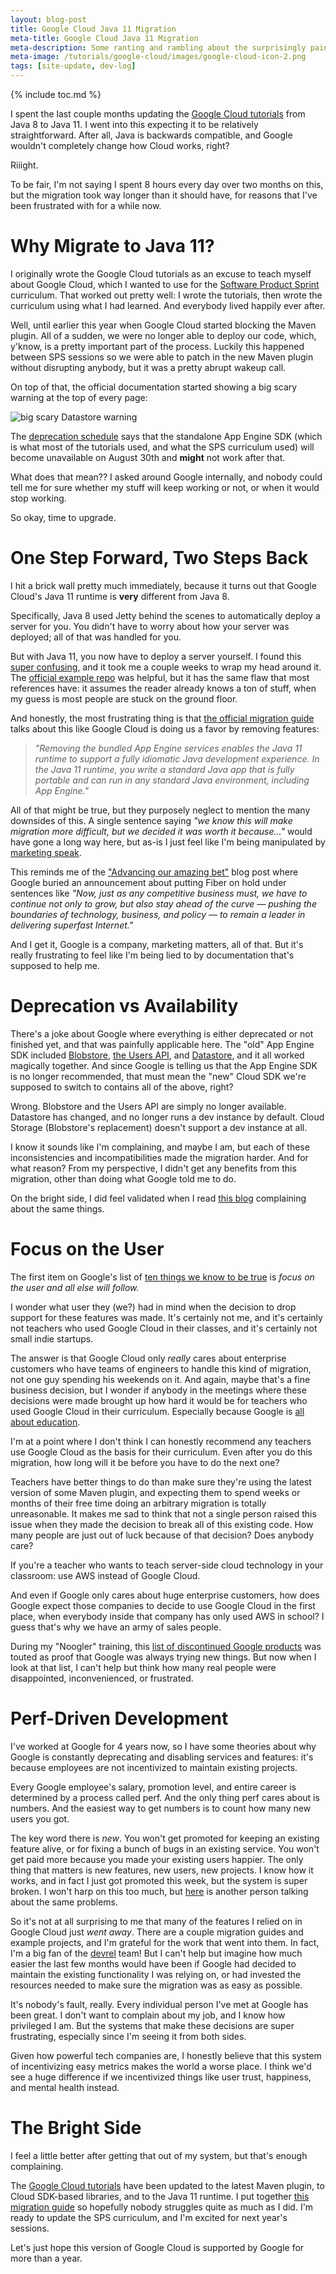 ```yaml
---
layout: blog-post
title: Google Cloud Java 11 Migration
meta-title: Google Cloud Java 11 Migration
meta-description: Some ranting and rambling about the surprisingly painful Google Cloud Java 11 migration.
meta-image: /tutorials/google-cloud/images/google-cloud-icon-2.png
tags: [site-update, dev-log]
---
```


{% include toc.md %}

I spent the last couple months updating the [Google Cloud tutorials](/tutorials/google-cloud) from Java 8 to Java 11. I went into this expecting it to be relatively straightforward. After all, Java is backwards compatible, and Google wouldn't completely change how Cloud works, right?

Riiight.

To be fair, I'm not saying I spent 8 hours every day over two months on this, but the migration took way longer than it should have, for reasons that I've been frustrated with for a while now.

# Why Migrate to Java 11?

I originally wrote the Google Cloud tutorials as an excuse to teach myself about Google Cloud, which I wanted to use for the [Software Product Sprint](https://buildyourfuture.withgoogle.com/programs/softwareproductsprint/) curriculum. That worked out pretty well: I wrote the tutorials, then wrote the curriculum using what I had learned. And everybody lived happily ever after.

Well, until earlier this year when Google Cloud started blocking the Maven plugin. All of a sudden, we were no longer able to deploy our code, which, y'know, is a pretty important part of the process. Luckily this happened between SPS sessions so we were able to patch in the new Maven plugin without disrupting anybody, but it was a pretty abrupt wakeup call.

On top of that, the official documentation started showing a big scary warning at the top of every page:

![big scary Datastore warning](/blog/images/google-cloud-java-11/datastore-warning.png)

The [deprecation schedule](https://cloud.google.com/appengine/docs/standard/java/sdk-gcloud-migration) says that the standalone App Engine SDK (which is what most of the tutorials used, and what the SPS curriculum used) will become unavailable on August 30th and **might** not work after that.

What does that mean?? I asked around Google internally, and nobody could tell me for sure whether my stuff will keep working or not, or when it would stop working.

So okay, time to upgrade.

# One Step Forward, Two Steps Back

I hit a brick wall pretty much immediately, because it turns out that Google Cloud's Java 11 runtime is **very** different from Java 8.

Specifically, Java 8 used Jetty behind the scenes to automatically deploy a server for you. You didn't have to worry about how your server was deployed; all of that was handled for you.

But with Java 11, you now have to deploy a server yourself. I found this [super confusing](https://stackoverflow.com/questions/63333073/app-engine-java-11-could-not-find-or-load-main-class-on-live-server), and it took me a couple weeks to wrap my head around it. The [official example repo](https://github.com/GoogleCloudPlatform/java-docs-samples/tree/master/appengine-java11/appengine-simple-jetty-main) was helpful, but it has the same flaw that most references have: it assumes the reader already knows a ton of stuff, when my guess is most people are stuck on the ground floor.

And honestly, the most frustrating thing is that [the official migration guide](https://cloud.google.com/appengine/docs/standard/java11/java-differences) talks about this like Google Cloud is doing us a favor by removing features:

> *"Removing the bundled App Engine services enables the Java 11 runtime to support a fully idiomatic Java development experience. In the Java 11 runtime, you write a standard Java app that is fully portable and can run in any standard Java environment, including App Engine."*

All of that might be true, but they purposely neglect to mention the many downsides of this. A single sentence saying *"we know this will make migration more difficult, but we decided it was worth it because..."* would have gone a long way here, but as-is I just feel like I'm being manipulated by [marketing speak](https://en.wikipedia.org/wiki/Corporate_jargon).

This reminds me of the ["Advancing our amazing bet"](https://fiber.google.com/blog/2016/advancing-our-amazing-bet/) blog post where Google buried an announcement about putting Fiber on hold under sentences like *"Now, just as any competitive business must, we have to continue not only to grow, but also stay ahead of the curve — pushing the boundaries of technology, business, and policy — to remain a leader in delivering superfast Internet."*

And I get it, Google is a company, marketing matters, all of that. But it's really frustrating to feel like I'm being lied to by documentation that's supposed to help me.

# Deprecation vs Availability

There's a joke about Google where everything is either deprecated or not finished yet, and that was painfully applicable here. The "old" App Engine SDK included [Blobstore](/tutorials/google-cloud/java-8/blobstore), [the Users API](/tutorials/google-cloud/java-8/authentication), and [Datastore](/tutorials/google-cloud/java-8/datastore), and it all worked magically together. And since Google is telling us that the App Engine SDK is no longer recommended, that must mean the "new" Cloud SDK we're supposed to switch to contains all of the above, right?

Wrong. Blobstore and the Users API are simply no longer available. Datastore has changed, and no longer runs a dev instance by default. Cloud Storage (Blobstore's replacement) doesn't support a dev instance at all.

I know it sounds like I'm complaining, and maybe I am, but each of these inconsistencies and incompatibilities made the migration harder. And for what reason? From my perspective, I didn't get any benefits from this migration, other than doing what Google told me to do.

On the bright side, I did feel validated when I read [this blog](https://medium.com/@steve.yegge/dear-google-cloud-your-deprecation-policy-is-killing-you-ee7525dc05dc) complaining about the same things.

# Focus on the User

The first item on Google's list of [ten things we know to be true](https://www.google.com/about/philosophy.html) is *focus on the user and all else will follow.*

I wonder what user they (we?) had in mind when the decision to drop support for these features was made. It's certainly not me, and it's certainly not teachers who used Google Cloud in their classes, and it's certainly not small indie startups.

The answer is that Google Cloud only *really* cares about enterprise customers who have teams of engineers to handle this kind of migration, not one guy spending his weekends on it. And again, maybe that's a fine business decision, but I wonder if anybody in the meetings where these decisions were made brought up how hard it would be for teachers who used Google Cloud in their curriculum. Especially because Google is [all about education](https://edu.google.com).

I'm at a point where I don't think I can honestly recommend any teachers use Google Cloud as the basis for their curriculum. Even after you do this migration, how long will it be before you have to do the next one?

Teachers have better things to do than make sure they're using the latest version of some Maven plugin, and expecting them to spend weeks or months of their free time doing an arbitrary migration is totally unreasonable. It makes me sad to think that not a single person raised this issue when they made the decision to break all of this existing code. How many people are just out of luck because of that decision? Does anybody care?

If you're a teacher who wants to teach server-side cloud technology in your classroom: use AWS instead of Google Cloud.

And even if Google only cares about huge enterprise customers, how does Google expect those companies to decide to use Google Cloud in the first place, when everybody inside that company has only used AWS in school? I guess that's why we have an army of sales people.

During my "Noogler" training, this [list of discontinued Google products](https://en.wikipedia.org/wiki/List_of_Google_products#Discontinued_products_and_services) was touted as proof that Google was always trying new things. But now when I look at that list, I can't help but think how many real people were disappointed, inconvenienced, or frustrated.

# Perf-Driven Development

I've worked at Google for 4 years now, so I have some theories about why Google is constantly deprecating and disabling services and features: it's because employees are not incentivized to maintain existing projects.

Every Google employee's salary, promotion level, and entire career is determined by a process called perf. And the only thing perf cares about is numbers. And the easiest way to get numbers is to count how many new users you got.

The key word there is *new*. You won't get promoted for keeping an existing feature alive, or for fixing a bunch of bugs in an existing service. You won't get paid more because you made your existing users happier. The only thing that matters is new features, new users, new projects. I know how it works, and in fact I just got promoted this week, but the system is super broken. I won't harp on this too much, but [here](https://mtlynch.io/why-i-quit-google/) is another person talking about the same problems.

So it's not at all surprising to me that many of the features I relied on in Google Cloud just *went away*. There are a couple migration guides and example projects, and I'm grateful for the work that went into them. In fact, I'm a big fan of the [devrel](https://www.google.com/intl/tr/about/careers/teams/client-facing/dev-rel/) team! But I can't help but imagine how much easier the last few months would have been if Google had decided to maintain the existing functionality I was relying on, or had invested the resources needed to make sure the migration was as easy as possible.

It's nobody's fault, really. Every individual person I've met at Google has been great. I don't want to complain about my job, and I know how privileged I am. But the systems that make these decisions are super frustrating, especially since I'm seeing it from both sides.

Given how powerful tech companies are, I honestly believe that this system of incentivizing easy metrics makes the world a worse place. I think we'd see a huge difference if we incentivized things like user trust, happiness, and mental health instead.

# The Bright Side

I feel a little better after getting that out of my system, but that's enough complaining.

The [Google Cloud tutorials](/tutorials/google-cloud) have been updated to the latest Maven plugin, to Cloud SDK-based libraries, and to the Java 11 runtime. I put together [this migration guide](/tutorials/google-cloud/migrating-to-java-11) so hopefully nobody struggles quite as much as I did. I'm ready to update the SPS curriculum, and I'm excited for next year's sessions.

Let's just hope this version of Google Cloud is supported by Google for more than a year.
